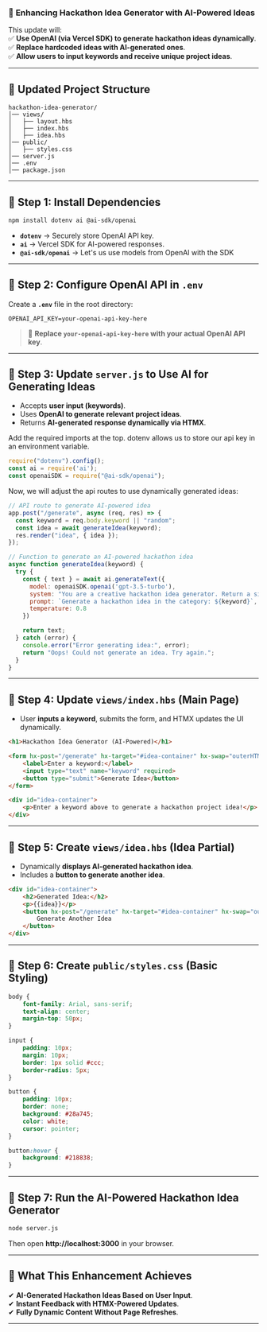 ### 🚀 **Enhancing Hackathon Idea Generator with AI-Powered Ideas**

This update will:  
✅ **Use OpenAI (via Vercel SDK) to generate hackathon ideas dynamically**.  
✅ **Replace hardcoded ideas with AI-generated ones**.  
✅ **Allow users to input keywords and receive unique project ideas**.  

---

## **📂 Updated Project Structure**
```
hackathon-idea-generator/
│── views/
│   ├── layout.hbs
│   ├── index.hbs
│   ├── idea.hbs
│── public/
│   ├── styles.css
│── server.js
│── .env
│── package.json
```

---

## **📜 Step 1: Install Dependencies**
```sh
npm install dotenv ai @ai-sdk/openai
```

- **`dotenv`** → Securely store OpenAI API key.  
- **`ai`** → Vercel SDK for AI-powered responses.  
- **`@ai-sdk/openai`** → Let's us use models from OpenAI with the SDK

---

## **📜 Step 2: Configure OpenAI API in `.env`**  
Create a **`.env`** file in the root directory:  

```
OPENAI_API_KEY=your-openai-api-key-here
```

> 🚨 **Replace `your-openai-api-key-here` with your actual OpenAI API key**.

---

## **📜 Step 3: Update `server.js` to Use AI for Generating Ideas**  
- Accepts **user input (keywords)**.  
- Uses **OpenAI to generate relevant project ideas**.  
- Returns **AI-generated response dynamically via HTMX**.  

Add the required imports at the top. dotenv allows us to store our api key in an environment variable.

```javascript
require("dotenv").config();
const ai = require('ai');
const openaiSDK = require("@ai-sdk/openai");
```

Now, we will adjust the api routes to use dynamically generated ideas:

```js
// API route to generate AI-powered idea
app.post("/generate", async (req, res) => {
  const keyword = req.body.keyword || "random";
  const idea = await generateIdea(keyword);
  res.render("idea", { idea });
});

// Function to generate an AI-powered hackathon idea
async function generateIdea(keyword) {
  try {
    const { text } = await ai.generateText({
      model: openaiSDK.openai('gpt-3.5-turbo'),
      system: "You are a creative hackathon idea generator. Return a single, short idea based on the category.",
      prompt: `Generate a hackathon idea in the category: ${keyword}`,
      temperature: 0.8
    })

    return text;
  } catch (error) {
    console.error("Error generating idea:", error);
    return "Oops! Could not generate an idea. Try again.";
  }
}
```

---

## **📜 Step 4: Update `views/index.hbs` (Main Page)**
- User **inputs a keyword**, submits the form, and HTMX updates the UI dynamically.  

```html
<h1>Hackathon Idea Generator (AI-Powered)</h1>

<form hx-post="/generate" hx-target="#idea-container" hx-swap="outerHTML">
    <label>Enter a keyword:</label>
    <input type="text" name="keyword" required>
    <button type="submit">Generate Idea</button>
</form>

<div id="idea-container">
    <p>Enter a keyword above to generate a hackathon project idea!</p>
</div>
```

---

## **📜 Step 5: Create `views/idea.hbs` (Idea Partial)**
- Dynamically **displays AI-generated hackathon idea**.  
- Includes a **button to generate another idea**.  

```html
<div id="idea-container">
    <h2>Generated Idea:</h2>
    <p>{{idea}}</p>
    <button hx-post="/generate" hx-target="#idea-container" hx-swap="outerHTML">
        Generate Another Idea
    </button>
</div>
```

---

## **📜 Step 6: Create `public/styles.css` (Basic Styling)**
```css
body {
    font-family: Arial, sans-serif;
    text-align: center;
    margin-top: 50px;
}

input {
    padding: 10px;
    margin: 10px;
    border: 1px solid #ccc;
    border-radius: 5px;
}

button {
    padding: 10px;
    border: none;
    background: #28a745;
    color: white;
    cursor: pointer;
}

button:hover {
    background: #218838;
}
```

---

## **📜 Step 7: Run the AI-Powered Hackathon Idea Generator**
```sh
node server.js
```
Then open **http://localhost:3000** in your browser.

---

## **🎯 What This Enhancement Achieves**
✔ **AI-Generated Hackathon Ideas Based on User Input**.  
✔ **Instant Feedback with HTMX-Powered Updates**.  
✔ **Fully Dynamic Content Without Page Refreshes**.  

---
